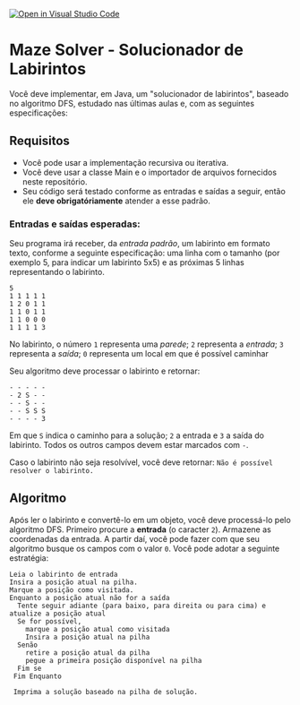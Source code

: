 [![Open in Visual Studio Code](https://classroom.github.com/assets/open-in-vscode-c66648af7eb3fe8bc4f294546bfd86ef473780cde1dea487d3c4ff354943c9ae.svg)](https://classroom.github.com/online_ide?assignment_repo_id=8262726&assignment_repo_type=AssignmentRepo)
# Maze Solver - Solucionador de Labirintos

Você deve implementar, em Java, um "solucionador de labirintos", baseado  no algoritmo DFS, estudado nas últimas aulas e, com as seguintes especificações:

## Requisitos

* Você pode usar a implementação recursiva ou iterativa.
* Você deve usar a classe Main e o importador de arquivos fornecidos neste repositório.
* Seu código será testado conforme as entradas e saídas a seguir, então ele **deve obrigatóriamente** atender a esse padrão.

### Entradas e saídas esperadas:

Seu programa irá receber, da *entrada padrão*, um labirinto em formato texto, conforme a seguinte especificação: 
uma linha com o tamanho (por exemplo 5, para indicar um labirinto 5x5) e as próximas 5 linhas representando o labirinto.

```
5
1 1 1 1 1
1 2 0 1 1
1 1 0 1 1
1 1 0 0 0
1 1 1 1 3
```

No labirinto, o número `1` representa uma *parede*; `2` representa a *entrada*; `3` representa a *saída*; `0` representa um local em que é possível caminhar

Seu algoritmo deve processar o labirinto e retornar:

```
- - - - -
- 2 S - -
- - S - -
- - S S S
- - - - 3
```

Em que `S` indica o caminho para a solução; `2` a entrada e `3` a saída do labirinto. Todos os outros campos devem estar marcados com `-`.

Caso o labirinto não seja resolvível, você deve retornar: `Não é possível resolver o labirinto.`

## Algoritmo

Após ler o labirinto e convertê-lo em um objeto, você deve processá-lo pelo algoritmo DFS. Primeiro procure a **entrada** (o caracter `2`). Armazene as coordenadas da entrada. A partir daí, você pode fazer com que seu algoritmo busque os campos com o valor `0`. Você pode adotar a seguinte estratégia:

```
Leia o labirinto de entrada
Insira a posição atual na pilha.
Marque a posição como visitada.
Enquanto a posição atual não for a saída
  Tente seguir adiante (para baixo, para direita ou para cima) e atualize a posição atual
  Se for possível, 
    marque a posição atual como visitada
    Insira a posição atual na pilha
  Senão
    retire a posição atual da pilha
    pegue a primeira posição disponível na pilha
  Fim se
 Fim Enquanto
 
 Imprima a solução baseado na pilha de solução.
 ```
